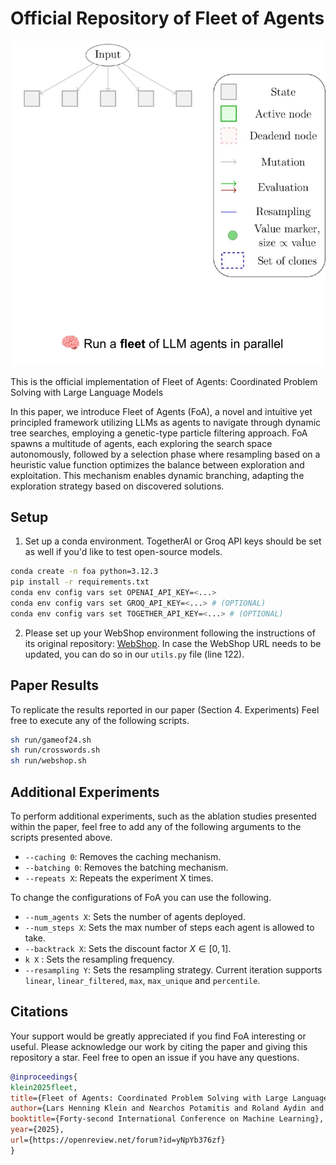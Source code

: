 # Official Repository of Fleet of Agents

<p align="center">
  <img src="/pics/foa_detailed.gif" alt="Foa detailed method gif" />
</p>


This is the official implementation of Fleet of Agents: Coordinated Problem Solving with Large Language Models

In this paper, we introduce Fleet of Agents (FoA), a novel and intuitive yet principled framework utilizing LLMs as agents to navigate through dynamic tree searches, employing a genetic-type particle filtering approach. FoA spawns a multitude of agents, each exploring the search space autonomously, followed by a selection phase where resampling based on a heuristic value function optimizes the balance between exploration and exploitation. This mechanism enables dynamic branching, adapting the exploration strategy based on discovered solutions.

## Setup
1. Set up a conda environment. TogetherAI or Groq API keys should be set as well if you'd like to test open-source models.
```bash
conda create -n foa python=3.12.3
pip install -r requirements.txt
conda env config vars set OPENAI_API_KEY=<...>
conda env config vars set GROQ_API_KEY=<...> # (OPTIONAL)
conda env config vars set TOGETHER_API_KEY=<...> # (OPTIONAL)
```

2. Please set up your WebShop environment following the instructions of its original repository: [WebShop](https://github.com/princeton-nlp/WebShop). In case the WebShop URL needs to be updated, you can do so in our `utils.py` file (line 122).

## Paper Results
To replicate the results reported in our paper (Section 4. Experiments) Feel free to execute any of the following scripts.

```bash
sh run/gameof24.sh
sh run/crosswords.sh
sh run/webshop.sh
```

## Additional Experiments
To perform additional experiments, such as the ablation studies presented within the paper, feel free to add any of the following arguments to the scripts presented above.

- ``--caching 0``: Removes the caching mechanism.
- ``--batching 0``: Removes the batching mechanism.
- ``--repeats X``: Repeats the experiment X times.

To change the configurations of FoA you can use the following.
- ``--num_agents X``: Sets the number of agents deployed.
- ``--num_steps X``: Sets the max number of steps each agent is allowed to take.
- ``--backtrack X``: Sets the discount factor $X \in [0, 1]$.
- ``k X`` : Sets the resampling frequency.
- ``--resampling Y``: Sets the resampling strategy. Current iteration supports ``linear``, ``linear_filtered``, ``max``, ``max_unique`` and ``percentile``.


## Citations
Your support would be greatly appreciated if you find FoA interesting or useful. Please acknowledge our work by citing the paper and giving this repository a star. Feel free to open an issue if you have any questions.


```bibtex
@inproceedings{
klein2025fleet,
title={Fleet of Agents: Coordinated Problem Solving with Large Language Models},
author={Lars Henning Klein and Nearchos Potamitis and Roland Aydin and Robert West and Caglar Gulcehre and Akhil Arora},
booktitle={Forty-second International Conference on Machine Learning},
year={2025},
url={https://openreview.net/forum?id=yNpYb376zf}
}
```
